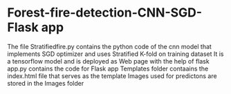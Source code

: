 # Forest-fire-detection-CNN-SGD-Flask app
The file Stratifiedfire.py contains the python code of the cnn model that implements SGD optimizer and uses Stratified K-fold on training dataset
It is a tensorflow model and is deployed as  Web page with the help of flask
app.py contains the code for Flask app
Templates folder contaains the index.html file that serves as the template
Images used for predictons are stored in the Images folder
